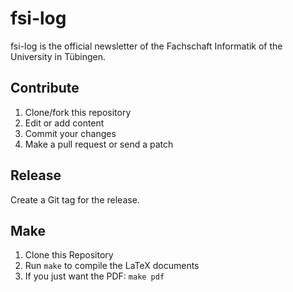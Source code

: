# fsi-log

fsi-log is the official newsletter of the Fachschaft Informatik of the
University in Tübingen.

## Contribute

1. Clone/fork this repository
2. Edit or add content
3. Commit your changes
4. Make a pull request or send a patch

## Release

Create a Git tag for the release.

## Make

1. Clone this Repository
2. Run `make` to compile the LaTeX documents
3. If you just want the PDF: `make pdf`
